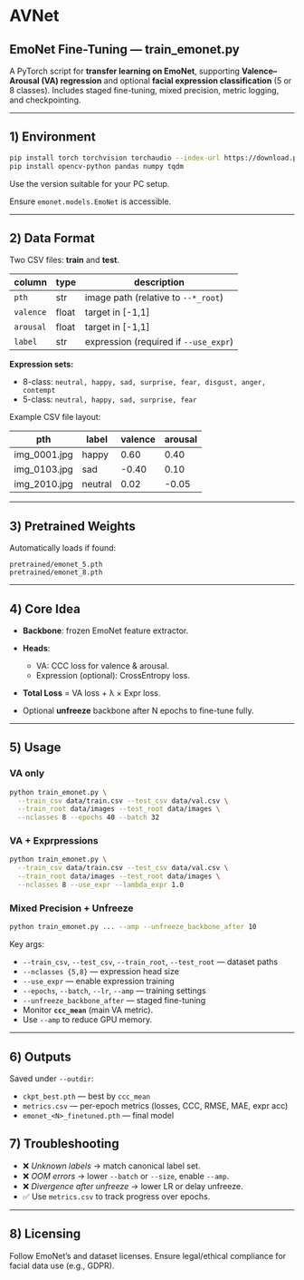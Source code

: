 # AVNet
## EmoNet Fine-Tuning — train_emonet.py

A PyTorch script for **transfer learning on EmoNet**, supporting **Valence–Arousal (VA) regression** and optional **facial expression classification** (5 or 8 classes). Includes staged fine-tuning, mixed precision, metric logging, and checkpointing.

---

## 1️) Environment

```bash
pip install torch torchvision torchaudio --index-url https://download.pytorch.org/whl/cu124
pip install opencv-python pandas numpy tqdm
```

Use the version suitable for your PC setup.

Ensure `emonet.models.EmoNet` is accessible.

---

## 2️) Data Format

Two CSV files: **train** and **test**.

| column    | type  | description                           |
| --------- | ----- | ------------------------------------- |
| `pth`     | str   | image path (relative to `--*_root`)   |
| `valence` | float | target in [-1,1]                      |
| `arousal` | float | target in [-1,1]                      |
| `label`   | str   | expression (required if `--use_expr`) |

**Expression sets:**

* 8-class: `neutral, happy, sad, surprise, fear, disgust, anger, contempt`
* 5-class: `neutral, happy, sad, surprise, fear`

Example CSV file layout:

| pth                  | label    | valence | arousal |
|-----------------------|---------|---------|---------|
| img_0001.jpg    | happy   | 0.60    | 0.40    |
| img_0103.jpg    | sad     | -0.40   | 0.10    |
| img_2010.jpg    | neutral | 0.02    | -0.05   |


---

## 3️) Pretrained Weights

Automatically loads if found:

```
pretrained/emonet_5.pth
pretrained/emonet_8.pth
```

---

## 4️) Core Idea

* **Backbone**: frozen EmoNet feature extractor.
* **Heads**:

  * VA: CCC loss for valence & arousal.
  * Expression (optional): CrossEntropy loss.
* **Total Loss** = VA loss + λ × Expr loss.
* Optional **unfreeze** backbone after N epochs to fine-tune fully.

---

## 5️) Usage

### VA only

```bash
python train_emonet.py \
  --train_csv data/train.csv --test_csv data/val.csv \
  --train_root data/images --test_root data/images \
  --nclasses 8 --epochs 40 --batch 32
```

### VA + Exprpressions

```bash
python train_emonet.py \
  --train_csv data/train.csv --test_csv data/val.csv \
  --train_root data/images --test_root data/images \
  --nclasses 8 --use_expr --lambda_expr 1.0
```

### Mixed Precision + Unfreeze

```bash
python train_emonet.py ... --amp --unfreeze_backbone_after 10
```

Key args:

* `--train_csv`, `--test_csv`, `--train_root`, `--test_root` — dataset paths
* `--nclasses {5,8}` — expression head size
* `--use_expr` — enable expression training
* `--epochs`, `--batch`, `--lr`, `--amp` — training settings
* `--unfreeze_backbone_after` — staged fine-tuning
* Monitor **`ccc_mean`** (main VA metric).
* Use `--amp` to reduce GPU memory.

---

## 6️) Outputs

Saved under `--outdir`:

* `ckpt_best.pth` — best by `ccc_mean`
* `metrics.csv` — per-epoch metrics (losses, CCC, RMSE, MAE, expr acc)
* `emonet_<N>_finetuned.pth` — final model



## 7) Troubleshooting

* ❌ *Unknown labels* → match canonical label set.
* ❌ *OOM errors* → lower `--batch` or `--size`, enable `--amp`.
* ❌ *Divergence after unfreeze* → lower LR or delay unfreeze.
* ✅ Use `metrics.csv` to track progress over epochs.

---

## 8) Licensing

Follow EmoNet’s and dataset licenses. Ensure legal/ethical compliance for facial data use (e.g., GDPR).

